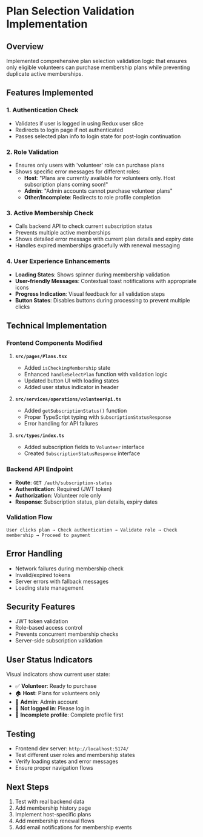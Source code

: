 # Plan Selection Validation Implementation

## Overview
Implemented comprehensive plan selection validation logic that ensures only eligible volunteers can purchase membership plans while preventing duplicate active memberships.

## Features Implemented

### 1. Authentication Check
- Validates if user is logged in using Redux user slice
- Redirects to login page if not authenticated
- Passes selected plan info to login state for post-login continuation

### 2. Role Validation
- Ensures only users with 'volunteer' role can purchase plans
- Shows specific error messages for different roles:
  - **Host**: "Plans are currently available for volunteers only. Host subscription plans coming soon!"
  - **Admin**: "Admin accounts cannot purchase volunteer plans"
  - **Other/Incomplete**: Redirects to role profile completion

### 3. Active Membership Check
- Calls backend API to check current subscription status
- Prevents multiple active memberships
- Shows detailed error message with current plan details and expiry date
- Handles expired memberships gracefully with renewal messaging

### 4. User Experience Enhancements
- **Loading States**: Shows spinner during membership validation
- **User-friendly Messages**: Contextual toast notifications with appropriate icons
- **Progress Indication**: Visual feedback for all validation steps
- **Button States**: Disables buttons during processing to prevent multiple clicks

## Technical Implementation

### Frontend Components Modified
1. **`src/pages/Plans.tsx`**
   - Added `isCheckingMembership` state
   - Enhanced `handleSelectPlan` function with validation logic
   - Updated button UI with loading states
   - Added user status indicator in header

2. **`src/services/operations/volunteerApi.ts`**
   - Added `getSubscriptionStatus()` function
   - Proper TypeScript typing with `SubscriptionStatusResponse`
   - Error handling for API failures

3. **`src/types/index.ts`**
   - Added subscription fields to `Volunteer` interface
   - Created `SubscriptionStatusResponse` interface

### Backend API Endpoint
- **Route**: `GET /auth/subscription-status`
- **Authentication**: Required (JWT token)
- **Authorization**: Volunteer role only
- **Response**: Subscription status, plan details, expiry dates

### Validation Flow
```
User clicks plan → Check authentication → Validate role → Check membership → Proceed to payment
```

## Error Handling
- Network failures during membership check
- Invalid/expired tokens
- Server errors with fallback messages
- Loading state management

## Security Features
- JWT token validation
- Role-based access control
- Prevents concurrent membership checks
- Server-side subscription validation

## User Status Indicators
Visual indicators show current user state:
- ✅ **Volunteer**: Ready to purchase
- 🏠 **Host**: Plans for volunteers only
- 👑 **Admin**: Admin account
- 🔐 **Not logged in**: Please log in
- 📝 **Incomplete profile**: Complete profile first

## Testing
- Frontend dev server: `http://localhost:5174/`
- Test different user roles and membership states
- Verify loading states and error messages
- Ensure proper navigation flows

## Next Steps
1. Test with real backend data
2. Add membership history page
3. Implement host-specific plans
4. Add membership renewal flows
5. Add email notifications for membership events
